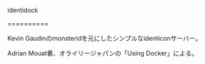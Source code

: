 identidock

==========

Kevin Gaudinのmonsteridを元にしたシンプルなidenticonサーバー。

Adrian Mouat著、オライリージャパンの「Using Docker」による。
